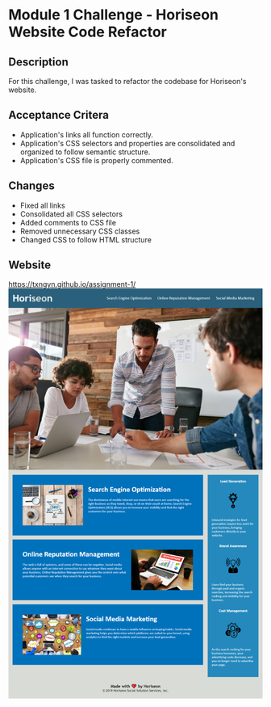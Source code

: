# Module 1 Challenge - Horiseon Website Code Refactor

## Description

For this challenge, I was tasked to refactor the codebase for Horiseon's website.

## Acceptance Critera

- Application's links all function correctly.
- Application's CSS selectors and properties are consolidated and organized to follow semantic structure.
- Application's CSS file is properly commented.

## Changes

- Fixed all links
- Consolidated all CSS selectors
- Added comments to CSS file
- Removed unnecessary CSS classes
- Changed CSS to follow HTML structure

## Website

https://txngyn.github.io/assignment-1/
![screenshot](./assets/images/screenshot-horiseon.jpg)
